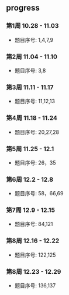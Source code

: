 ## progress

### 第1周 10.28 - 11.03

- 题目序号: 1,4,7,9

### 第2周 11.04 - 11.10

- 题目序号: 3,8

### 第3周 11.11 - 11.17

- 题目序号: 11,12,13

### 第4周 11.18 - 11.24

- 题目序号: 20,27,28

### 第5周 11.25 - 12.1

- 题目序号: 26，35

### 第6周 12.2 - 12.8

- 题目序号: 58，66,69

### 第7周 12.9 - 12.15

- 题目序号: 84,121

### 第8周 12.16 - 12.22

- 题目序号: 122,125

### 第8周 12.23 - 12.29

- 题目序号: 136,137
